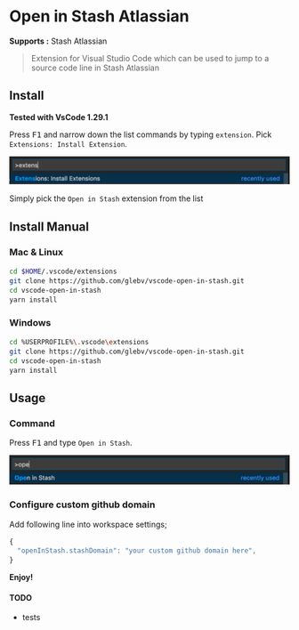 # Open in Stash Atlassian

**Supports :** Stash Atlassian

> Extension for Visual Studio Code which can be used to jump to a source code line in Stash Atlassian


## Install

**Tested with VsCode 1.29.1**  

Press <kbd>F1</kbd> and narrow down the list commands by typing `extension`. Pick `Extensions: Install Extension`.

![installation](screenshots/install.png?raw=true "installation")

Simply pick the `Open in Stash` extension from the list

## Install Manual

### Mac & Linux

```sh
cd $HOME/.vscode/extensions
git clone https://github.com/glebv/vscode-open-in-stash.git
cd vscode-open-in-stash
yarn install
```

### Windows

```sh
cd %USERPROFILE%\.vscode\extensions
git clone https://github.com/glebv/vscode-open-in-stash.git
cd vscode-open-in-stash
yarn install
```

## Usage

### Command

Press <kbd>F1</kbd> and type `Open in Stash`.

![open](screenshots/open-in-stash.png?raw=true "Open function")


### Configure custom github domain

Add following line into workspace settings;

```js
{
  "openInStash.stashDomain": "your custom github domain here",
}
```

**Enjoy!**

#### TODO
* tests
